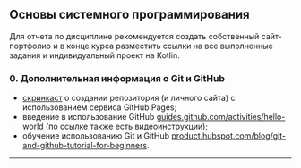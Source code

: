 ## Основы системного программирования

Для отчета по дисциплине рекомендуется создать собственный сайт-портфолио и в конце курса разместить ссылки на все выполненные задания и индивидуальный проект на Kotlin.

### 0. Дополнительная информация о Git и GitHub

- [скринкаст](https://youtu.be/53f5vkI_gnM) о создании репозитория (и личного сайта) с использованием сервиса GitHub Pages;
- введение в использование GitHub [guides.github.com/activities/hello-world](https://guides.github.com/activities/hello-world/) (по ссылке также есть видеоинструкции);
- обучение использованию Git и GitHub [product.hubspot.com/blog/git-and-github-tutorial-for-beginners](https://product.hubspot.com/blog/git-and-github-tutorial-for-beginners).

------


